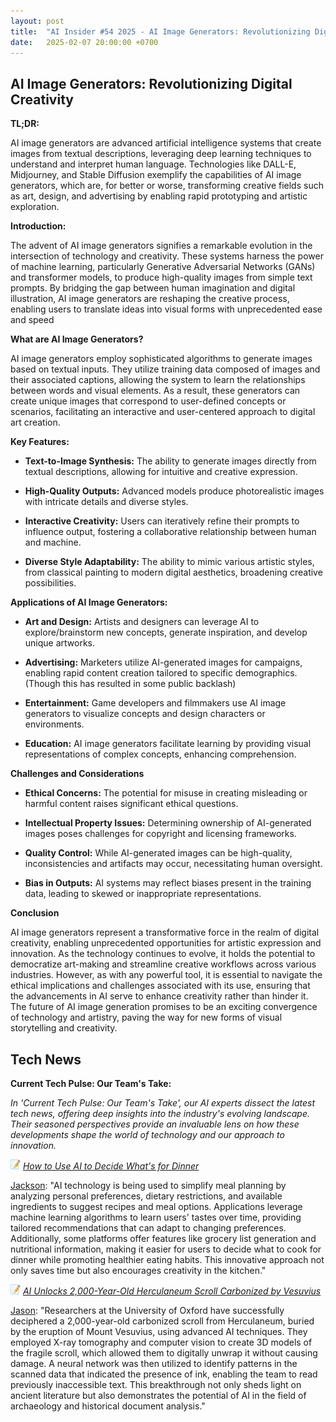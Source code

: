 ```yaml
---
layout: post
title:  "AI Insider #54 2025 - AI Image Generators: Revolutionizing Digital Creativity"
date:   2025-02-07 20:00:00 +0700
---
```


## AI Image Generators: Revolutionizing Digital Creativity

**TL;DR:** 

AI image generators are advanced artificial intelligence systems that create images from textual descriptions, leveraging deep learning techniques to understand and interpret human language. Technologies like DALL-E, Midjourney, and Stable Diffusion exemplify the capabilities of AI image generators, which are, for better or worse, transforming creative fields such as art, design, and advertising by enabling rapid prototyping and artistic exploration.


__Introduction:__

The advent of AI image generators signifies a remarkable evolution in the intersection of technology and creativity. These systems harness the power of machine learning, particularly Generative Adversarial Networks (GANs) and transformer models, to produce high-quality images from simple text prompts. By bridging the gap between human imagination and digital illustration, AI image generators are reshaping the creative process, enabling users to translate ideas into visual forms with unprecedented ease and speed

__What are AI Image Generators?__

AI image generators employ sophisticated algorithms to generate images based on textual inputs. They utilize training data composed of images and their associated captions, allowing the system to learn the relationships between words and visual elements. As a result, these generators can create unique images that correspond to user-defined concepts or scenarios, facilitating an interactive and user-centered approach to digital art creation.

__Key Features:__

* **Text-to-Image Synthesis:** The ability to generate images directly from textual descriptions, allowing for intuitive and creative expression.

* **High-Quality Outputs:** Advanced models produce photorealistic images with intricate details and diverse styles.

* **Interactive Creativity:** Users can iteratively refine their prompts to influence output, fostering a collaborative relationship between human and machine.

* **Diverse Style Adaptability:** The ability to mimic various artistic styles, from classical painting to modern digital aesthetics, broadening creative possibilities.


__Applications of AI Image Generators:__

* **Art and Design:** Artists and designers can leverage AI to explore/brainstorm new concepts, generate inspiration, and develop unique artworks.

* **Advertising:** Marketers utilize AI-generated images for campaigns, enabling rapid content creation tailored to specific demographics. (Though this has resulted in some public backlash)

* **Entertainment:** Game developers and filmmakers use AI image generators to visualize concepts and design characters or environments.

* **Education:** AI image generators facilitate learning by providing visual representations of complex concepts, enhancing comprehension.

__Challenges and Considerations__

* **Ethical Concerns:** The potential for misuse in creating misleading or harmful content raises significant ethical questions.

* **Intellectual Property Issues:** Determining ownership of AI-generated images poses challenges for copyright and licensing frameworks.

* **Quality Control:** While AI-generated images can be high-quality, inconsistencies and artifacts may occur, necessitating human oversight.

* **Bias in Outputs:** AI systems may reflect biases present in the training data, leading to skewed or inappropriate representations.


__Conclusion__

AI image generators represent a transformative force in the realm of digital creativity, enabling unprecedented opportunities for artistic expression and innovation. As the technology continues to evolve, it holds the potential to democratize art-making and streamline creative workflows across various industries. However, as with any powerful tool, it is essential to navigate the ethical implications and challenges associated with its use, ensuring that the advancements in AI serve to enhance creativity rather than hinder it. The future of AI image generation promises to be an exciting convergence of technology and artistry, paving the way for new forms of visual storytelling and creativity.


## Tech News

__Current Tech Pulse: Our Team's Take:__

*In 'Current Tech Pulse: Our Team's Take', our AI experts dissect the latest tech news, offering deep insights into the industry's evolving landscape. Their seasoned perspectives provide an invaluable lens on how these developments shape the world of technology and our approach to innovation.*


![memo](/assets/images/memo16.png) *[How to Use AI to Decide What's for Dinner](https://www.msn.com/en-us/news/technology/how-to-use-ai-to-decide-what-s-for-dinner/ar-AA1ywZwB?ocid=BingNewsVerp)*

[Jackson](https://www.linkedin.com/in/jackson-cates-315a0b1ab/): "AI technology is being used to simplify meal planning by analyzing personal preferences, dietary restrictions, and available ingredients to suggest recipes and meal options. Applications leverage machine learning algorithms to learn users' tastes over time, providing tailored recommendations that can adapt to changing preferences. Additionally, some platforms offer features like grocery list generation and nutritional information, making it easier for users to decide what to cook for dinner while promoting healthier eating habits. This innovative approach not only saves time but also encourages creativity in the kitchen."

![memo](/assets/images/memo16.png) *[AI Unlocks 2,000-Year-Old Herculaneum Scroll Carbonized by Vesuvius](https://gizmodo.com/ai-unlocks-2000-year-old-herculaneum-scroll-carbonized-by-vesuvius-2000560339)*

[Jason](https://www.linkedin.com/in/jason-bengtson-b8a9a83b): "Researchers at the University of Oxford have successfully deciphered a 2,000-year-old carbonized scroll from Herculaneum, buried by the eruption of Mount Vesuvius, using advanced AI techniques. They employed X-ray tomography and computer vision to create 3D models of the fragile scroll, which allowed them to digitally unwrap it without causing damage. A neural network was then utilized to identify patterns in the scanned data that indicated the presence of ink, enabling the team to read previously inaccessible text. This breakthrough not only sheds light on ancient literature but also demonstrates the potential of AI in the field of archaeology and historical document analysis."

